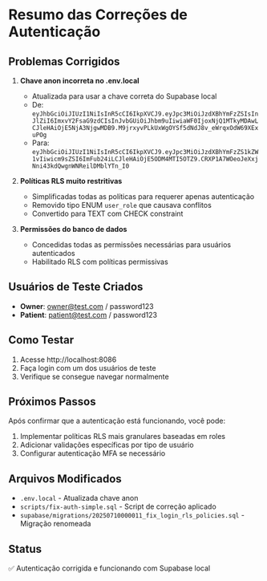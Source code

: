 # Resumo das Correções de Autenticação

## Problemas Corrigidos

1. **Chave anon incorreta no .env.local**
   - Atualizada para usar a chave correta do Supabase local
   - De: `eyJhbGciOiJIUzI1NiIsInR5cCI6IkpXVCJ9.eyJpc3MiOiJzdXBhYmFzZSIsInJlZiI6ImxvY2FsaG9zdCIsInJvbGUiOiJhbm9uIiwiaWF0IjoxNjQ1MTkyMDAwLCJleHAiOjE5NjA3NjgwMDB9.M9jrxyvPLkUxWgOYSf5dNdJ8v_eWrqxOdW69XExuPOg`
   - Para: `eyJhbGciOiJIUzI1NiIsInR5cCI6IkpXVCJ9.eyJpc3MiOiJzdXBhYmFzZS1kZW1vIiwicm9sZSI6ImFub24iLCJleHAiOjE5ODM4MTI5OTZ9.CRXP1A7WOeoJeXxjNni43kdQwgnWNReilDMblYTn_I0`

2. **Políticas RLS muito restritivas**
   - Simplificadas todas as políticas para requerer apenas autenticação
   - Removido tipo ENUM `user_role` que causava conflitos
   - Convertido para TEXT com CHECK constraint

3. **Permissões do banco de dados**
   - Concedidas todas as permissões necessárias para usuários autenticados
   - Habilitado RLS com políticas permissivas

## Usuários de Teste Criados

- **Owner**: owner@test.com / password123
- **Patient**: patient@test.com / password123

## Como Testar

1. Acesse http://localhost:8086
2. Faça login com um dos usuários de teste
3. Verifique se consegue navegar normalmente

## Próximos Passos

Após confirmar que a autenticação está funcionando, você pode:

1. Implementar políticas RLS mais granulares baseadas em roles
2. Adicionar validações específicas por tipo de usuário
3. Configurar autenticação MFA se necessário

## Arquivos Modificados

- `.env.local` - Atualizada chave anon
- `scripts/fix-auth-simple.sql` - Script de correção aplicado
- `supabase/migrations/20250710000011_fix_login_rls_policies.sql` - Migração renomeada

## Status

✅ Autenticação corrigida e funcionando com Supabase local